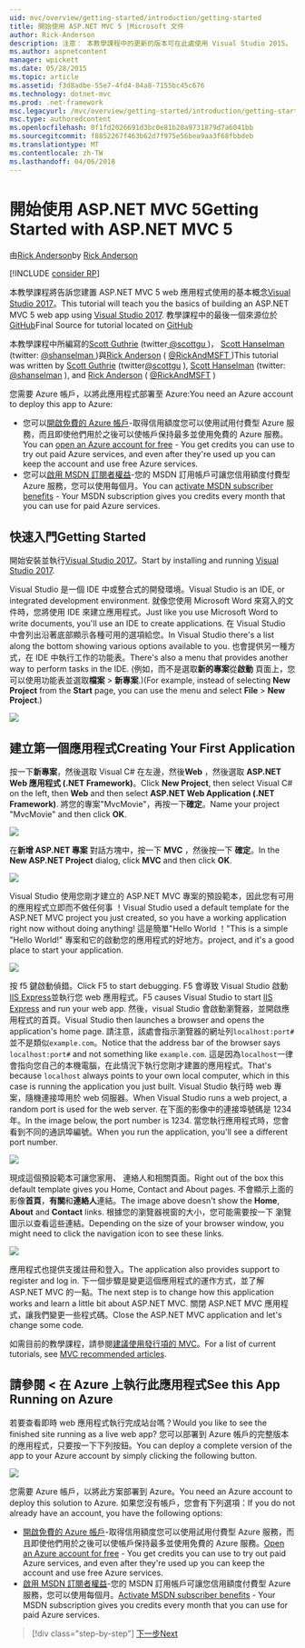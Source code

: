 ```yaml
---
uid: mvc/overview/getting-started/introduction/getting-started
title: 開始使用 ASP.NET MVC 5 |Microsoft 文件
author: Rick-Anderson
description: 注意： 本教學課程中的更新的版本可在此處使用 Visual Studio 2015。 新的教學課程會使用 ASP.NET Core MVC 6，提供許多 improvem...
ms.author: aspnetcontent
manager: wpickett
ms.date: 05/28/2015
ms.topic: article
ms.assetid: f3d8adbe-55e7-4fd4-84a8-7155bc45c676
ms.technology: dotnet-mvc
ms.prod: .net-framework
msc.legacyurl: /mvc/overview/getting-started/introduction/getting-started
msc.type: authoredcontent
ms.openlocfilehash: 0f1fd2026691d3bc0e81b20a9731879d7a6041bb
ms.sourcegitcommit: f8852267f463b62d7f975e56bea9aa3f68fbbdeb
ms.translationtype: MT
ms.contentlocale: zh-TW
ms.lasthandoff: 04/06/2018
---
```

<a name="getting-started-with-aspnet-mvc-5"></a><span data-ttu-id="443df-104">開始使用 ASP.NET MVC 5</span><span class="sxs-lookup"><span data-stu-id="443df-104">Getting Started with ASP.NET MVC 5</span></span>
====================
<span data-ttu-id="443df-105">由[Rick Anderson](https://github.com/Rick-Anderson)</span><span class="sxs-lookup"><span data-stu-id="443df-105">by [Rick Anderson](https://github.com/Rick-Anderson)</span></span>

[!INCLUDE [consider RP](../../../../includes/razor.md)]

 <span data-ttu-id="443df-106">本教學課程將告訴您建置 ASP.NET MVC 5 web 應用程式使用的基本概念[Visual Studio 2017](https://www.visualstudio.com/)。</span><span class="sxs-lookup"><span data-stu-id="443df-106">This tutorial will teach you the basics of building an ASP.NET MVC 5 web app using [Visual Studio 2017](https://www.visualstudio.com/).</span></span> <span data-ttu-id="443df-107">教學課程中的最後一個來源位於[GitHub](https://github.com/aspnet/Docs/tree/master/aspnet/mvc/overview/getting-started/introduction/sample/MvcMovie/MvcMovie)</span><span class="sxs-lookup"><span data-stu-id="443df-107">Final Source for tutorial located on [GitHub](https://github.com/aspnet/Docs/tree/master/aspnet/mvc/overview/getting-started/introduction/sample/MvcMovie/MvcMovie)</span></span>


 <span data-ttu-id="443df-108">本教學課程中所編寫的[Scott Guthrie](https://weblogs.asp.net/scottgu/) (twitter[ @scottgu ](https://twitter.com/scottgu) )， [Scott Hanselman](http://www.hanselman.com/blog/) (twitter: [ @shanselman ](https://twitter.com/shanselman) )與[Rick Anderson](https://twitter.com/RickAndMSFT) ( [ @RickAndMSFT ](https://twitter.com/#!/RickAndMSFT) )</span><span class="sxs-lookup"><span data-stu-id="443df-108">This tutorial was written by [Scott Guthrie](https://weblogs.asp.net/scottgu/) (twitter[@scottgu](https://twitter.com/scottgu) ), [Scott Hanselman](http://www.hanselman.com/blog/) (twitter: [@shanselman](https://twitter.com/shanselman) ), and [Rick Anderson](https://twitter.com/RickAndMSFT) ( [@RickAndMSFT](https://twitter.com/#!/RickAndMSFT) )</span></span>

 <span data-ttu-id="443df-109">您需要 Azure 帳戶，以將此應用程式部署至 Azure:</span><span class="sxs-lookup"><span data-stu-id="443df-109">You need an Azure account to deploy this app to Azure:</span></span>

 - <span data-ttu-id="443df-110">您可以[開啟免費的 Azure 帳戶](https://azure.microsoft.com/pricing/free-trial/?WT.mc_id=A443DD604)-取得信用額度您可以使用試用付費型 Azure 服務，而且即使他們用於之後可以使帳戶保持最多並使用免費的 Azure 服務。</span><span class="sxs-lookup"><span data-stu-id="443df-110">You can [open an Azure account for free](https://azure.microsoft.com/pricing/free-trial/?WT.mc_id=A443DD604) - You get credits you can use to try out paid Azure services, and even after they're used up you can keep the account and use free Azure services.</span></span>
 - <span data-ttu-id="443df-111">您可以[啟用 MSDN 訂閱者權益](https://azure.microsoft.com/pricing/member-offers/msdn-benefits-details/?WT.mc_id=A443DD604)-您的 MSDN 訂用帳戶可讓您信用額度付費型 Azure 服務，您可以使用每個月。</span><span class="sxs-lookup"><span data-stu-id="443df-111">You can [activate MSDN subscriber benefits](https://azure.microsoft.com/pricing/member-offers/msdn-benefits-details/?WT.mc_id=A443DD604) - Your MSDN subscription gives you credits every month that you can use for paid Azure services.</span></span>


## <a name="getting-started"></a><span data-ttu-id="443df-112">快速入門</span><span class="sxs-lookup"><span data-stu-id="443df-112">Getting Started</span></span>

<span data-ttu-id="443df-113">開始安裝並執行[Visual Studio 2017](https://www.visualstudio.com/)。</span><span class="sxs-lookup"><span data-stu-id="443df-113">Start by installing and running [Visual Studio 2017](https://www.visualstudio.com/).</span></span>

<span data-ttu-id="443df-114">Visual Studio 是一個 IDE 中或整合式的開發環境。</span><span class="sxs-lookup"><span data-stu-id="443df-114">Visual Studio is an IDE, or integrated development environment.</span></span> <span data-ttu-id="443df-115">就像您使用 Microsoft Word 來寫入的文件時，您將使用 IDE 來建立應用程式。</span><span class="sxs-lookup"><span data-stu-id="443df-115">Just like you use Microsoft Word to write documents, you'll use an IDE to create applications.</span></span> <span data-ttu-id="443df-116">在 Visual Studio 中會列出沿著底部顯示各種可用的選項給您。</span><span class="sxs-lookup"><span data-stu-id="443df-116">In Visual Studio there's a list along the bottom showing various options available to you.</span></span> <span data-ttu-id="443df-117">也會提供另一種方式，在 IDE 中執行工作的功能表。</span><span class="sxs-lookup"><span data-stu-id="443df-117">There's also a menu that provides another way to perform tasks in the IDE.</span></span> <span data-ttu-id="443df-118">(例如，而不是選取**新的專案**從**啟動** 頁面上，您可以使用功能表並選取**檔案** &gt; **新專案**.)</span><span class="sxs-lookup"><span data-stu-id="443df-118">(For example, instead of selecting **New Project** from the **Start** page, you can use the menu and select **File** &gt; **New Project**.)</span></span>


![](getting-started/_static/image1.png)  


## <a name="creating-your-first-application"></a><span data-ttu-id="443df-119">建立第一個應用程式</span><span class="sxs-lookup"><span data-stu-id="443df-119">Creating Your First Application</span></span>

<span data-ttu-id="443df-120">按一下**新專案**，然後選取 Visual C# 在左邊，然後**Web** ，然後選取  **ASP.NET Web 應用程式 (.NET Framework)**。</span><span class="sxs-lookup"><span data-stu-id="443df-120">Click **New Project**, then select Visual C# on the left, then **Web** and then select **ASP.NET Web Application (.NET Framework)**.</span></span> <span data-ttu-id="443df-121">將您的專案"MvcMovie"，再按一下**確定**。</span><span class="sxs-lookup"><span data-stu-id="443df-121">Name your project "MvcMovie" and then click **OK**.</span></span>

![](getting-started/_static/image2.png)

<span data-ttu-id="443df-122">在**新增 ASP.NET 專案** 對話方塊中，按一下  **MVC** ，然後按一下 **確定**。</span><span class="sxs-lookup"><span data-stu-id="443df-122">In the **New ASP.NET Project** dialog, click **MVC** and then click **OK**.</span></span>

![](getting-started/_static/image3.png)

<span data-ttu-id="443df-123">Visual Studio 使用您剛才建立的 ASP.NET MVC 專案的預設範本，因此您有可用的應用程式立即而不做任何事 ！</span><span class="sxs-lookup"><span data-stu-id="443df-123">Visual Studio used a default template for the ASP.NET MVC project you just created, so you have a working application right now without doing anything!</span></span> <span data-ttu-id="443df-124">這是簡單"Hello World ！"</span><span class="sxs-lookup"><span data-stu-id="443df-124">This is a simple "Hello World!"</span></span> <span data-ttu-id="443df-125">專案和它的啟動您的應用程式的好地方。</span><span class="sxs-lookup"><span data-stu-id="443df-125">project, and it's a good place to start your application.</span></span>

![](getting-started/_static/image4.png)

<span data-ttu-id="443df-126">按 f5 鍵啟動偵錯。</span><span class="sxs-lookup"><span data-stu-id="443df-126">Click F5 to start debugging.</span></span> <span data-ttu-id="443df-127">F5 會導致 Visual Studio 啟動[IIS Express](https://www.iis.net/learn/extensions/introduction-to-iis-express/iis-express-overview)並執行您 web 應用程式。</span><span class="sxs-lookup"><span data-stu-id="443df-127">F5 causes Visual Studio to start [IIS Express](https://www.iis.net/learn/extensions/introduction-to-iis-express/iis-express-overview) and run your web app.</span></span> <span data-ttu-id="443df-128">然後，visual Studio 會啟動瀏覽器，並開啟應用程式的首頁。</span><span class="sxs-lookup"><span data-stu-id="443df-128">Visual Studio then launches a browser and opens the application's home page.</span></span> <span data-ttu-id="443df-129">請注意，該處會指示瀏覽器的網址列`localhost:port#`並不是類似`example.com`。</span><span class="sxs-lookup"><span data-stu-id="443df-129">Notice that the address bar of the browser says `localhost:port#` and not something like `example.com`.</span></span> <span data-ttu-id="443df-130">這是因為`localhost`一律會指向您自己的本機電腦，在此情況下執行您剛才建置的應用程式。</span><span class="sxs-lookup"><span data-stu-id="443df-130">That's because `localhost` always points to your own local computer, which in this case is running the application you just built.</span></span> <span data-ttu-id="443df-131">Visual Studio 執行時 web 專案，隨機連接埠用於 web 伺服器。</span><span class="sxs-lookup"><span data-stu-id="443df-131">When Visual Studio runs a web project, a random port is used for the web server.</span></span> <span data-ttu-id="443df-132">在下面的影像中的連接埠號碼是 1234年。</span><span class="sxs-lookup"><span data-stu-id="443df-132">In the image below, the port number is 1234.</span></span> <span data-ttu-id="443df-133">當您執行應用程式時，您會看到不同的通訊埠編號。</span><span class="sxs-lookup"><span data-stu-id="443df-133">When you run the application, you'll see a different port number.</span></span>

![](getting-started/_static/image5.png)

<span data-ttu-id="443df-134">現成這個預設範本可讓您家用、 連絡人和相關頁面。</span><span class="sxs-lookup"><span data-stu-id="443df-134">Right out of the box this default template gives you Home, Contact and About pages.</span></span> <span data-ttu-id="443df-135">不會顯示上面的影像**首頁**，**有關**和**連絡人**連結。</span><span class="sxs-lookup"><span data-stu-id="443df-135">The image above doesn't show the **Home**, **About** and **Contact** links.</span></span> <span data-ttu-id="443df-136">根據您的瀏覽器視窗的大小，您可能需要按一下 瀏覽圖示以查看這些連結。</span><span class="sxs-lookup"><span data-stu-id="443df-136">Depending on the size of your browser window, you might need to click the navigation icon to see these links.</span></span>

![](getting-started/_static/image6.png)  

<span data-ttu-id="443df-137">應用程式也提供支援註冊和登入。</span><span class="sxs-lookup"><span data-stu-id="443df-137">The application also provides support to register and log in.</span></span> <span data-ttu-id="443df-138">下一個步驟是變更這個應用程式的運作方式，並了解 ASP.NET MVC 的一點。</span><span class="sxs-lookup"><span data-stu-id="443df-138">The next step is to change how this application works and learn a little bit about ASP.NET MVC.</span></span> <span data-ttu-id="443df-139">關閉 ASP.NET MVC 應用程式，讓我們變更一些程式碼。</span><span class="sxs-lookup"><span data-stu-id="443df-139">Close the ASP.NET MVC application and let's change some code.</span></span>

<span data-ttu-id="443df-140">如需目前的教學課程，請參閱[建議使用發行項的 MVC](../mvc-learning-sequence.md)。</span><span class="sxs-lookup"><span data-stu-id="443df-140">For a list of current tutorials, see [MVC recommended articles](../mvc-learning-sequence.md).</span></span>

## <a name="see-this-app-running-on-azure"></a><span data-ttu-id="443df-141">請參閱 < 在 Azure 上執行此應用程式</span><span class="sxs-lookup"><span data-stu-id="443df-141">See this App Running on Azure</span></span>

<span data-ttu-id="443df-142">若要查看即時 web 應用程式執行完成站台嗎？</span><span class="sxs-lookup"><span data-stu-id="443df-142">Would you like to see the finished site running as a live web app?</span></span> <span data-ttu-id="443df-143">您可以部署到 Azure 帳戶的完整版本的應用程式，只要按一下下列按鈕。</span><span class="sxs-lookup"><span data-stu-id="443df-143">You can deploy a complete version of the app to your Azure account by simply clicking the following button.</span></span>

[![](https://azuredeploy.net/deploybutton.png)](https://azuredeploy.net/?repository=https://github.com/aspnet/Docs/tree/master/aspnet/mvc/overview/getting-started/introduction/sample/MvcMovie&amp;WT.mc_id=deploy_azure_aspnet)

<span data-ttu-id="443df-144">您需要 Azure 帳戶，以將此方案部署到 Azure。</span><span class="sxs-lookup"><span data-stu-id="443df-144">You need an Azure account to deploy this solution to Azure.</span></span> <span data-ttu-id="443df-145">如果您沒有帳戶，您會有下列選項：</span><span class="sxs-lookup"><span data-stu-id="443df-145">If you do not already have an account, you have the following options:</span></span>

- <span data-ttu-id="443df-146">[開啟免費的 Azure 帳戶](https://azure.microsoft.com/pricing/free-trial/?WT.mc_id=A443DD604)-取得信用額度您可以使用試用付費型 Azure 服務，而且即使他們用於之後可以使帳戶保持最多並使用免費的 Azure 服務。</span><span class="sxs-lookup"><span data-stu-id="443df-146">[Open an Azure account for free](https://azure.microsoft.com/pricing/free-trial/?WT.mc_id=A443DD604) - You get credits you can use to try out paid Azure services, and even after they're used up you can keep the account and use free Azure services.</span></span>
- <span data-ttu-id="443df-147">[啟用 MSDN 訂閱者權益](https://azure.microsoft.com/pricing/member-offers/msdn-benefits-details/?WT.mc_id=A443DD604)-您的 MSDN 訂用帳戶可讓您信用額度付費型 Azure 服務，您可以使用每個月。</span><span class="sxs-lookup"><span data-stu-id="443df-147">[Activate MSDN subscriber benefits](https://azure.microsoft.com/pricing/member-offers/msdn-benefits-details/?WT.mc_id=A443DD604) - Your MSDN subscription gives you credits every month that you can use for paid Azure services.</span></span>

> [!div class="step-by-step"]
> [<span data-ttu-id="443df-148">下一步</span><span class="sxs-lookup"><span data-stu-id="443df-148">Next</span></span>](adding-a-controller.md)
